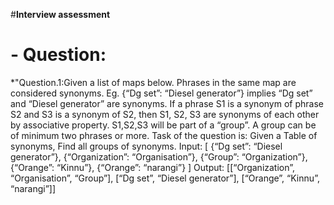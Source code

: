 #**Interview assessment**

# - Question:
*"Question.1:Given a list of maps below. Phrases in the same map are considered synonyms. Eg. {“Dg set”: “Diesel generator”} implies “Dg set” and “Diesel generator” are synonyms.
If a phrase S1 is a synonym of phrase S2 and S3 is a synonym of S2, then S1, S2, S3 are synonyms of each other by associative property. S1,S2,S3 will be part of a “group”.
A group can be of minimum two phrases or more. Task of the question is: Given a Table of synonyms, Find all groups of synonyms.
Input: [ {“Dg set”: “Diesel generator”}, {“Organization”: “Organisation”}, {“Group”: “Organization”}, {“Orange”: “Kinnu”}, {“Orange”: “narangi”} ] Output: [[“Organization”, “Organisation”, “Group”], [“Dg set”, “Diesel generator”], [“Orange”, “Kinnu”, “narangi”]]

